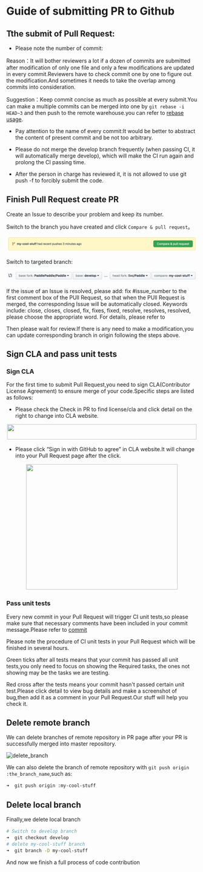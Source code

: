 # Guide of submitting PR to Github

## Tthe submit of Pull Request:

- Please note the number of commit:

Reason：It will bother reviewers a lot if a dozen of commits are submitted after modification of only one file and only a few modifications are updated in every commit.Reviewers have to check commit one by one to figure out the modification.And sometimes it needs to take the overlap among commits into consideration.

Suggestion：Keep commit concise as much as possible at every submit.You can make a multiple commits can be merged into one by `git rebase -i HEAD~3` and then push to the remote warehouse.you can refer to [rebase usage](https://www.jianshu.com/p/4a8f4af4e803).

- Pay attention to the name of every commit:It would be better to abstract the content of present commit and be not too arbitrary.

- Please do not merge the develop branch frequently (when passing CI, it will automatically merge develop), which will make the CI run again and prolong the CI passing time.

- After the person in charge has reviewed it, it is not allowed to use git push -f to forcibly submit the code.

## Finish Pull Request create PR

Create an Issue to describe your problem and keep its number.

Switch to the branch you have created and click `Compare & pull request`。

![new_pull_request](../images/compare_pull_request.png)

Switch to targeted branch:

![change_base](../images/change_base.png)

If the issue of an Issue is resolved, please add: fix #issue_number to the first comment box of the PUll Request, so that when the PUll Request is merged, the corresponding Issue will be automatically closed. Keywords include: close, closes, closed, fix, fixes, fixed, resolve, resolves, resolved, please choose the appropriate word. For details, please refer to

Then please wait for review.If there is any need to make a modification,you can update corresponding branch in origin following the steps above.


## Sign CLA and pass unit tests

### Sign CLA

For the first time to submit Pull Request,you need to sign CLA(Contributor License Agreement) to ensure merge of your code.Specific steps are listed as follows:

- Please check the Check in PR to find license/cla and click detail on the right to change into CLA website.

<div align="center">

<img src="https://github.com/PaddlePaddle/FluidDoc/blob/release/1.1/doc/fluid/advanced_usage/development/contribute_to_paddle/img/cla_unsigned.png?raw=true"  height="40" width="500">

 </div>

- Please click “Sign in with GitHub to agree” in CLA website.It will change into your Pull Request page after the click.

<div align="center">

<img src="https://github.com/PaddlePaddle/FluidDoc/blob/release/1.1/doc/fluid/advanced_usage/development/contribute_to_paddle/img/sign_cla.png?raw=true"  height="330" width="400">

 </div>


### Pass unit tests

Every new commit in your Pull Request will trigger CI unit tests,so please make sure that necessary comments have been included in your commit message.Please refer to [commit](./local_dev_guide_cn.html#commit)

Please note the procedure of CI unit tests in your Pull Request which will be finished in several hours.

Green ticks after all tests means that your commit has passed all unit tests,you only need to focus on showing the Required tasks, the ones not showing may be the tasks we are testing.

Red cross after the tests means your commit hasn't passed certain unit test.Please click detail to view bug details and make a screenshot of bug,then add it as a comment in your Pull Request.Our stuff will help you check it.


## Delete remote branch

We can delete branches of remote repository in PR page after your PR is successfully merged into master repository.

![delete_branch](../guides/10_contribution/img/delete_branch.png)

We can also delete the branch of remote repository with `git push origin :the_branch_name`,such as:

```bash
➜  git push origin :my-cool-stuff
```

## Delete local branch

Finally,we delete local branch

```bash
# Switch to develop branch
➜  git checkout develop
# delete my-cool-stuff branch
➜  git branch -D my-cool-stuff
```

And now we finish a full process of code contribution
